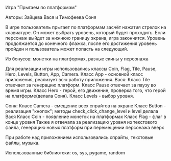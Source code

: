 Игра "Прыгаем по платформам"

Авторы: Зайцева Вася и Тимофеева Соня

В игре пользователь прыгает по платформам засчёт нажатия стрелок на клавиатуре.
Он может выбрать уровень, который будет проходить. 
Если персонаж выйдет за нижнюю границу экрана, игра закончится.
Уровень продолжается до конечного флажка, после его достижения уровень пройден и пользователь может попасть на следующий.

Из бонусов: монетки на платформах, разные скины у персонажа

Для реализации игры использовались классы Coin, Flag, Tile, Pause, 
Hero, Levels, Button, App, Camera.
Класс App - основной класс приложения, реализует всю работу приложения.
Вася: Класс Tile отвечает за генерацию платформ. Класс Pause отвечает за паузу во время игры. 
Класс Hero - герой, его движение, проверка того, что герой на платформе(делала Соня).
Класс Levels - выбор уровня. 

Соня: Класс Camera - смещение всех спрайтов на экране
Класс Button - реализация "кнопок"; методы check_click_change_level и level делала Вася
Класс Coin - появление монеток на платформах
Класс Flag - флаг в конце уровня
Также я отвечала за реализацию уровня из текстового файла, генерацию новых платформ при перемещении персонажа вверх

При работе над приложением использовались спрайты, текстовые файлы, музыка.

Использованные библиотеки: os, sys, pygame, random